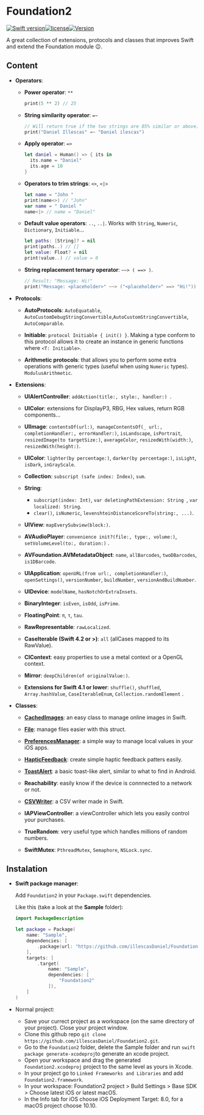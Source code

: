 # Foundation2

[![Swift version](https://img.shields.io/badge/Swift-4-orange.svg)](https://kotlinlang.org/)[![license](https://img.shields.io/badge/license-MIT-blue.svg)](https://github.com/illescasDaniel/Foundation2/blob/master/LICENSE)[![Version](https://img.shields.io/badge/version-1.5.1-green.svg)](https://github.com/illescasDaniel/Foundation2/releases)

A great collection of extensions, protocols and classes that improves Swift and extend the Foundation module 😉.

## Content

- **Operators**:

  - **Power operator**: `**`

    ```swift
    print(5 ** 2) // 25
    ```

  - **String similarity operator**: `=~`

    ```swift
    // Will return true if the two strings are 85% similar or above.
    print("Daniel Illescas" =~ "Daniel ilescas")
    ```

  - **Apply operator**: `=>` 

    ```swift
    let daniel = Human() => { its in
      its.name = "Daniel"
      its.age = 10
    }
    ```

  - **Operators to trim strings**: `<>`, `<|>`

    ```swift
    let name = "John "
    print(name<>) // "John"
    var name = " Daniel "
    name<|> // name = "Daniel"
    ```

  - **Default value operators**: `..`, `..|`. Works with `String`, `Numeric`, `Dictionary`, `Initiable`...

    ```swift
    let paths: [String]? = nil
    print(paths..) // []
    let value: Float? = nil
    print(value..) // value = 0
    ```

  - **String replacement ternary operator**: `~~> ( ==> )`.

    ```swift
    // Result: "Message: Hi!"
    print("Message: <placeholder>" ~~> ("<placeholder>" ==> "Hi!"))
    ```

- **Protocols**:

  - **AutoProtocols**: `AutoEquatable`, `AutoCustomDebugStringConvertible`,`AutoCustomStringConvertible`, `AutoComparable`. 

  - **Initiable**: `protocol Initiable { init() }`. Making a type conform to this protocol allows it to create an instance in generic functions where `<T: Initiable>`.

  - **Arithmetic protocols**: that allows you to perform some extra operations with generic types (useful when using `Numeric` types).  `ModulusArithmetic`. 


- **Extensions**:

  - **UIAlertController**: `addAction(title:, style:, handler:) `.

  - **UIColor**: extensions for DisplayP3, RBG, Hex values, return RGB components...

  - **UIImage**: `contentsOf(url:)`,  `manageContentsOf(_ url:, completionHandler:, errorHandler:)`, `isLandscape`, `isPortrait`, `resizedImage(to targetSize:)`, `averageColor`, `resizedWith(width:)`, `resizedWith(height:)`.

  - **UIColor**: `lighter(by percentage:)`, `darker(by percentage:)`, `isLight`, `isDark`, `inGrayScale`.

  - **Collection**: `subscript (safe index: Index)`, `sum`.

  - **String**: 
    - `subscript(index: Int)`, `var deletingPathExtension: String `, `var localized: String`.
    - `clear()`, `isNumeric`, `levenshteinDistanceScoreTo(string:, ...)`.

  - **UIView**: `mapEverySubview(block:)`.

  - **AVAudioPlayer**: `convenience init?(file:, type:, volume:)`, `setVolumeLevel(to:, duration:)` .

  - **AVFoundation.AVMetadataObject**: `name`, `allBarcodes`, `twoDBarcodes`, `is1DBarcode`. 

  - **UIApplication**: `openURL(from url:, completionHandler:)`, `openSettings()`, `versionNumber`, `buildNumber`, `versionAndBuildNumber`. 

  - **UIDevice**: `modelName`, `hasNotchOrExtraInsets`.

  - **BinaryInteger**: `isEven`, `isOdd`, `isPrime`.

  - **FloatingPoint**: `π`, `τ`, `tau`.

  - **RawRepresentable**: `rawLocalized`.

  - **CaseIterable (Swift 4.2 or >)**: `all` (allCases mapped to its RawValue).

  - **CIContext**: easy properties to use a metal context or a OpenGL context. 

  - **Mirror**: `deepChildren(of originalValue:)`.

  - **Extensions for Swift 4.1 or lower**: `shuffle()`, `shuffled`, `Array.hashValue`, `CaseIterableEnum`, `Collection.randomElement` .
    

- **Classes**:

  * [**CachedImages**](https://github.com/illescasDaniel/CachedImages): an easy class to manage online images in Swift. 

  * [**File**](https://github.com/illescasDaniel/Files-swift): manage files easier with this struct.

  * [**PreferencesManager**](https://github.com/illescasDaniel/PreferencesManagerSwift): a simple way to manage local values in your iOS apps. 

  * [**HapticFeedback**](https://github.com/illescasDaniel/HapticFeedbackPlayer): create simple haptic feedback patters easily. 

  * [**ToastAlert**](https://github.com/illescasDaniel/ToastAlert): a basic toast-like alert, similar to what to find in Android. 

  * **Reachability**: easily know if the device is connnected to a network or not. 

  * [**CSVWriter**](https://github.com/illescasDaniel/CSVWriter): a CSV writer made in Swift. 

  * **IAPViewController**: a viewController which lets you easily control your purchases. 

  * **TrueRandom**: very useful type which handles millions of random numbers. 

  * **SwiftMutex**: `PthreadMutex`, `Semaphore`, `NSLock.sync`. 



## Instalation

- **Swift package manager**:

  Add `Foundation2` in your `Package.swift` dependencies.

  Like this (take a look at the **Sample** folder):

  ```swift
  import PackageDescription
  
  let package = Package(
      name: "Sample",
      dependencies: [
          .package(url: "https://github.com/illescasDaniel/Foundation2.git", from: "1.5.0"),
      ],
      targets: [
          .target(
              name: "Sample",
              dependencies: [
                  "Foundation2"
              ]),
      ]
  )
  ```

- Normal project:

  * Save your currect project as a workspace (on the same directory of your project). Close your project window.
  * Clone this github repo `git clone https://github.com/illescasDaniel/Foundation2.git`.
  * Go to the `Foundation2` folder, delete the Sample folder and run `swift package generate-xcodeproj`to generate an xcode project.
  * Open your workspace and drag the generated  `Foundation2.xcodeproj` project to the same level as yours in Xcode.
  * In your project go to `Linked Frameworks and Libraries` and add `Foundation2.framework`.
  * In your workspace: Foundation2 project > Build Settings > Base SDK > Choose latest iOS or latest macOS.
  * In the Info tab for iOS choose iOS Deployment Target: 8.0, for a macOS project choose 10.10.
